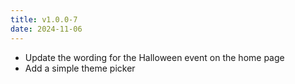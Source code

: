 ```yaml
---
title: v1.0.0-7
date: 2024-11-06
---
```


- Update the wording for the Halloween event on the home page
- Add a simple theme picker
